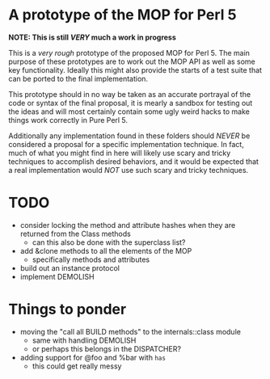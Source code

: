 # A prototype of the MOP for Perl 5

**NOTE: This is still _VERY_ much a work in progress**

This is a _very rough_ prototype of the proposed MOP
for Perl 5. The main purpose of these prototypes are
to work out the MOP API as well as some key functionality.
Ideally this might also provide the starts of a test
suite that can be ported to the final implementation.

This prototype should in no way be taken as
an accurate portrayal of the code or syntax of the
final proposal, it is mearly a sandbox for testing
out the ideas and will most certainly contain some
ugly weird hacks to make things work correctly in
Pure Perl 5.

Additionally any implementation found in these folders
should *NEVER* be considered a proposal for a specific
implementation technique. In fact, much of what you might
find in here will likely use scary and tricky techniques
to accomplish desired behaviors, and it would be
expected that a real implementation would *NOT* use
such scary and tricky techniques.

# TODO

* consider locking the method and attribute hashes when
  they are returned from the Class methods
    * can this also be done with the superclass list?
* add &clone methods to all the elements of the MOP
    * specifically methods and attributes
* build out an instance protocol
* implement DEMOLISH

# Things to ponder

* moving the "call all BUILD methods" to the internals::class module
    * same with handling DEMOLISH
    * or perhaps this belongs in the DISPATCHER?
* adding support for @foo and %bar with `has`
    * this could get really messy